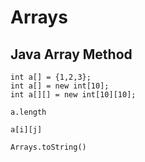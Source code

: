 # Arrays

## Java Array Method

```
int a[] = {1,2,3};
int a[] = new int[10];
int a[][] = new int[10][10];

a.length

a[i][j]

Arrays.toString()
```
